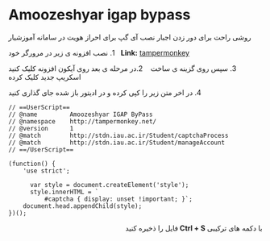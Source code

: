 # Amoozeshyar igap bypass
&rlm; روشی راحت برای دور زدن اجبار نصب آی گپ برای احراز هویت در سامانه آموزشیار  &lrm;

&rlm; 1. نصب افزونه ی زیر در مرورگر خود &lrm;
**Link:** [tampermonkey](https://www.tampermonkey.net/)

&rlm; 2.در مرحله ی بعد روی آیکون افزونه کلیک کنید &lrm;
![]()
&rlm; 3. سپس روی گزینه ی ساخت اسکریپ جدید کلیک کرده &lrm;

&rlm; 4. در اخر متن زیر را کپی کرده و در ادیتور باز شده جای گذاری کنید &lrm;
```
// ==UserScript==
// @name         Amoozeshyar IGAP ByPass
// @namespace    http://tampermonkey.net/
// @version      1
// @match        http://stdn.iau.ac.ir/Student/captchaProcess
// @match        http://stdn.iau.ac.ir/Student/manageAccount
// ==/UserScript==

(function() {
    'use strict';

      var style = document.createElement('style');
      style.innerHTML = `
          #captcha { display: unset !important; }`;
    document.head.appendChild(style);
})();
```
<div dir="rtl">
با دکمه های ترکیبی <strong> Ctrl + S </strong> فایل را ذخیره کنید 
</div>

